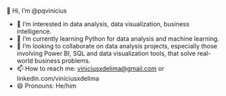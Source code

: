 👋 Hi, I’m @pqvinicius 

- 👀 I’m interested in data analysis, data visualization, business intelligence. 
- 🌱 I’m currently learning Python for data analysis and machine learning.
- 💞️ I’m looking to collaborate on data analysis projects, especially those involving Power BI, SQL and data visualization tools,  that solve real-world business problems.
- 📫 How to reach me: viniciusxdelima@gmail.com or linkedin.com/viniciusxdelima 
- 😄 Pronouns: He/him
